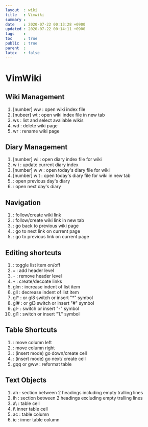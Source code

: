 ```yaml
---
layout  : wiki
title   : Vimwiki
summary : 
date    : 2020-07-22 00:13:28 +0900
updated : 2020-07-22 00:14:11 +0900
tags    : 
toc     : true
public  : true
parent  : 
latex   : false
---
```


# VimWiki

## Wiki Management
1. [number] <leader> ww : open wiki index file
2. [nubeer] <leader> wt : open wiki index file in new tab
3. <leader> ws : list and select avaliable wikis
4. <leader> wd : delete wiki page
5. <leader> wr : rename wiki page

## Diary Management
1. [number] <leader> wi : open diary index file for wiki
2. <leader> w <leader> i : update current diary index
3. [number] <leader> w <leader> w : open today's diary file for wiki
4. [number] <leader> w <leader> t : open today's diary file for wiki in new tab
5. <C-Up> : open previous day's diary
6. <C-Down> : open next day's diary

## Navigation
1. <CR> : follow/create wiki link
2. <C-S-CR> : follow/create wiki link in new tab
3. <backspace> : go back to previous wiki page
4. <Tab> : go to next link on current page
5. <S-Tab> : go to previous link on current page

## Editing shortcuts
1. <C-Space> : toggle list item on/off
2. `=` :  add header level
3. `-` : remove header level
4. `+` : create/decoate links
5. glm : increase indent of list item
6. gll : decrease indent of list item
7. gl* : or gl8 switch or insert "*" symbol
8. gl# : or gl3 switch or insert "#" symbol
9. gl- : switch or insert "-" symbol
10. gl1 : switch or insert "1." symbol

## Table Shortcuts
1. <A-Left> : move column left
2. <A-Right> : move column right 
3. <CR> : (insert mode) go down/create cell
4. <Tab> : (insert mode) go next/ create cell
5. gqq or gww : reformat table

## Text Objects
1. ah : section between 2 headings including empty tralling lines
2. ih : section between 2 headings excluding empty tralling lines
3. a\ : table cell
4. i\ inner table cell
5. ac : table column 
6. ic : inner table column
